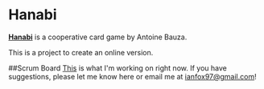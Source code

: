 Hanabi
=====
**[Hanabi](https://boardgamegeek.com/boardgame/98778/hanabi)** is a cooperative card game by Antoine Bauza.

This is a project to create an online version.

##Scrum Board
[This](https://trello.com/b/2FwsnZ7n/scrum) is what I'm working on right now. If you have suggestions, please let me know here or email me at [ianfox97@gmail.com](mailto:ianfox97@gmail.com)!
